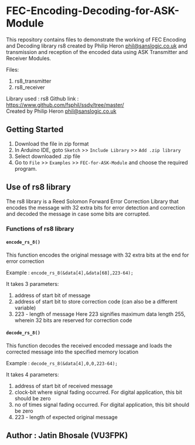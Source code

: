# FEC-Encoding-Decoding-for-ASK-Module

This repository contains files to demonstrate the working of FEC Encoding and Decoding library rs8 created by Philip Heron <phil@sanslogic.co.uk> and transmission and reception of the encoded data using ASK Transmitter and Receiver Modules.

Files:
1. rs8_transmitter
2. rs8_receiver

Library used : rs8
Github link : <https://www.github.com/fsphil/ssdv/tree/master/> <br>
Created by Philip Heron <phil@sanslogic.co.uk>

## Getting Started
1. Download the file in zip format
2. In Arduino IDE, goto `Sketch` >> `Include Library` >> `Add .zip library`
3. Select downloaded .zip file
4. Go to `File` >> `Examples` >> `FEC-for-ASK-Module` and choose the required program.

## Use of rs8 library
The rs8 library is a Reed Solomon Forward Error Correction Library that encodes the message with 32 extra bits for error detection and correction and decoded the message in case some bits are corrupted.

### Functions of rs8 library

#### `encode_rs_8()`
This function encodes the original message with 32 extra bits at the end for error correction

Example : `encode_rs_8(&data[4],&data[68],223-64);`

It takes 3 parameters:
1. address of start bit of message
2. address of start bit to store correction code (can also be a different variable)
3. 223 - length of message
    Here 223 signifies maximum data length 255, wherein 32 bits are reserved for correction code
    
#### `decode_rs_8()`
This function decodes the received encoded message and loads the corrected message into the specified memory location

Example : `decode_rs_8(&data[4],0,0,223-64);`

It takes 4 parameters:
1. address of start bit of received message
2. clock-bit where signal fading occurred. For digital application, this bit should be zero
3. no of times signal fading occurred. For digital application, this bit should be zero
4. 223 - length of expected original message


## Author : Jatin Bhosale (VU3FPK)
